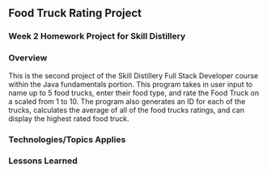 ## Food Truck Rating Project

### Week 2 Homework Project for Skill Distillery

### Overview
This is the second project of the Skill Distillery Full Stack Developer course within the Java fundamentals portion. This program takes in user input to name up to 5 food trucks, enter their food type, and rate the Food Truck on a scaled from 1 to 10. The program also generates an ID for each of the trucks, calculates the average of all of the food trucks ratings, and can display the highest rated food truck.

### Technologies/Topics Applies

### Lessons Learned
